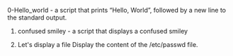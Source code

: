 0-Hello_world - a script that prints “Hello, World”, followed by a new line to the standard output.

1. confused smiley - a script that displays a confused smiley

2. Let's display a file Display the content of the /etc/passwd file.
